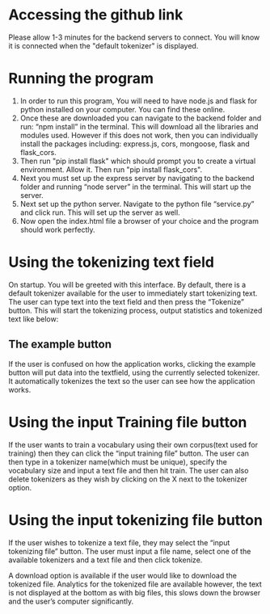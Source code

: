# Accessing the github link
Please allow 1-3 minutes for the backend servers to connect. You will know it is connected when the "default tokenizer" is displayed.

# Running the program
1. In order to run this program, You will need to have node.js and flask for python installed on your computer. You can find these online. 
2. Once these are downloaded you can navigate to the backend folder and run: “npm install” in the terminal. This will download all the libraries and modules used. However if this does not work, then you can individually install the packages including: express.js, cors, mongoose, flask and flask_cors.
3. Then run "pip install flask" which should prompt you to create a virtual environment. Allow it. Then run "pip install flask_cors". 
4. Next you must set up the express server by navigating to the backend folder and running “node server” in the terminal. This will start up the server.
5. Next set up the python server. Navigate to the python file “service.py” and click run. This will set up the server as well. 
6. Now open the index.html file a browser of your choice and the program should work perfectly.

# Using the tokenizing text field
On startup. You will be greeted with this interface. By default, there is a default tokenizer available for the user to immediately start tokenizing text. 
The user can type text into the text field and then press the “Tokenize” button.
This will start the tokenizing process, output statistics and tokenized text like below:


## The example button
If the user is confused on how the application works, clicking the example button will put data into the textfield, using the currently selected tokenizer. It automatically tokenizes the text so the user can see how the application works.


# Using the input Training file button
If the user wants to train a vocabulary using their own corpus(text used for training) then they can click the “input training file” button. 
The user can then type in a tokenizer name(which must be unique), specify the vocabulary size and input a text file and then hit train.
The user can also delete tokenizers as they wish by clicking on the  X next to the tokenizer option.


# Using the input tokenizing file button
If the user wishes to tokenize a text file, they may select the “input tokenizing file” button.
The user must input a file name, select one of the available tokenizers and a text file and then click tokenize. 


A download option is available if the user would like to download the tokenized file. Analytics for the tokenized file are available however, the text is not displayed at the bottom as with big files, this slows down the browser and the user’s computer significantly.

